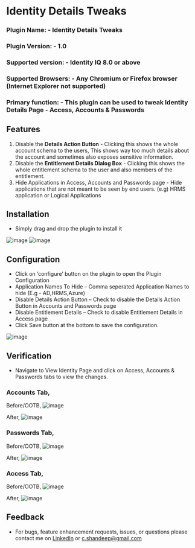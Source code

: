 # Identity Details Tweaks

### Plugin Name: - Identity Details Tweaks
### Plugin Version: - 1.0
### Supported version: - Identity IQ 8.0 or above 
### Supported Browsers: - Any Chromium or Firefox browser (Internet Explorer not supported)
### Primary function: - This plugin can be used to tweak Identity Details Page - Access, Accounts & Passwords

## Features
1. Disable the **Details Action Button** - Clicking this shows the whole account schema to the users, This shows way too much details about the account and sometimes also exposes sensitive information.
2. Disable the **Entitlement Details Dialog Box** - Clicking this shows the whole entitlement schema to the user and also members of the entitlement.
3. Hide Applications in Access, Accounts and Passwords page - Hide applications that are not meant to be seen by end users. (e.g) HRMS application or Logical Applications

## Installation
* Simply drag and drop the plugin to install it
 
![image](https://github.com/shandeepc/Identity-Details-Tweaks/assets/42472392/276dc488-81f9-4e82-8f52-c1e9a21ccfca)
![image](https://github.com/shandeepc/Identity-Details-Tweaks/assets/42472392/2974505d-9828-4328-85ea-31700d1a50b6)

## Configuration
*	Click on ‘configure’ button on the plugin to open the Plugin Configuration
*	Application Names To Hide – Comma seperated Application Names to hide (E.g - AD,HRMS,Azure)
*	Disable Details Action Button – Check to disable the Details Action Button in Accounts and Passwords page
*	Disable Entitlement Details – Check to disable Entitlement Details in Access page
*	Click Save button at the bottom to save the configuration.

![image](https://github.com/shandeepc/Identity-Details-Tweaks/assets/42472392/358ea97a-3a2b-446c-bb7b-246acc6d1035)

## Verification
*	Navigate to View Identity Page and click on Access, Accounts & Passwords tabs to view the changes.

### Accounts Tab,
Before/OOTB,
![image](https://github.com/shandeepc/Identity-Details-Tweaks/assets/42472392/81070960-89dc-4fb6-8526-2abbc8856953)

After,
![image](https://github.com/shandeepc/Identity-Details-Tweaks/assets/42472392/aab25c54-8aae-46b1-854c-be14cfe40100)

### Passwords Tab,
Before/OOTB,
![image](https://github.com/shandeepc/Identity-Details-Tweaks/assets/42472392/cdad94ca-c2a0-43cd-918d-80ab38c1ee85)

After,
![image](https://github.com/shandeepc/Identity-Details-Tweaks/assets/42472392/8af70fa1-415e-4f08-ba41-60bb5cc80561)

### Access Tab,
Before/OOTB,
![image](https://github.com/shandeepc/Identity-Details-Tweaks/assets/42472392/031f3b39-a172-4c1b-804d-8b8698ed4130)

After,
![image](https://github.com/shandeepc/Identity-Details-Tweaks/assets/42472392/f3a25824-37c6-44f5-8105-94de5076e99c)

## Feedback
*	For bugs, feature enhancement requests, issues, or questions please contact me on [LinkedIn](https://www.linkedin.com/in/shandeepsrinivas/) or [c.shandeep@gmail.com](mailto:c.shandeep@gmail.com)
